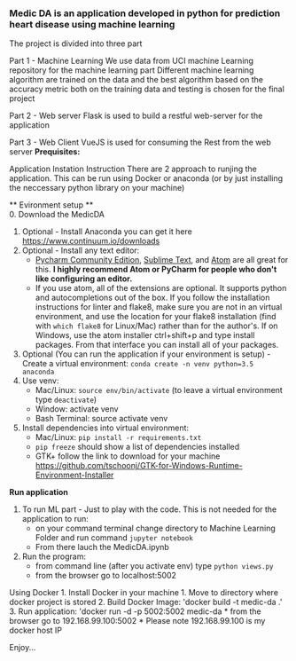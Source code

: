 
### Medic DA is an application developed in python for prediction heart disease using machine learning
The project is divided into three part

Part 1 - Machine Learning
We use data from UCI machine Learning repository for the machine learning part
Different machine learning algorithm are trained on the data and the best algorithm based on the accuracy metric both on the training data and testing is chosen for the final project

Part 2 - Web server
Flask is used to build a restful web-server for the application

Part 3 - Web Client
VueJS is used for consuming the Rest from the web server
**Prequisites:**

Application Instation Instruction
There are 2 approach to runjing the application. This can be run using Docker or anaconda (or by just installing the neccessary python library on your machine)

** Evironment setup **	
0.  Download the MedicDA
1.  Optional - Install Anaconda you can get it here https://www.continuum.io/downloads
2.  Optional - Install any text editor:
    * [Pycharm Community Edition](https://www.jetbrains.com/pycharm/), [Sublime Text](https://dbader.org/blog/setting-up-sublime-text-for-python-development), and [Atom](http://www.marinamele.com/install-and-configure-atom-editor-for-python) are all great for this. **I highly recommend Atom or PyCharm for people who don't like configuring an editor.**
    * If you use atom, all of the extensions are optional. It supports python and autocompletions out of the box. If you follow the installation instructions for linter and flake8, make sure you are not in an virtual environment, and use the location for your flake8 installation (find with `which flake8` for Linux/Mac) rather than for the author's. 
	  If on Windows, use the atom installer ctrl+shift+p and type install packages. From that interface you can install all of your packages.
3.  Optional (You can run the application if your environment is setup) - Create a virtual environment: `conda create -n venv python=3.5 anaconda`
4.  Use venv: 
    * Mac/Linux: `source env/bin/activate` (to leave a virtual environment type `deactivate`)
	* Window: activate venv
	* Bash Terminal: source activate venv
5.  Install dependencies into virtual environment:
    * Mac/Linux: `pip install -r requirements.txt`
    * `pip freeze` should show a list of dependencies installed
	* GTK+ follow the link to download for your machine https://github.com/tschoonj/GTK-for-Windows-Runtime-Environment-Installer

	
**Run application**

1.  To run ML part - Just to play with the code. This is not needed for the application to run:
    * on your command terminal change directory to Machine Learning Folder and run command `jupyter notebook`
	* From there lauch the MedicDA.ipynb
2.  Run the program:
    * from command line (after you activate env) type `python views.py`
    * from the browser go to localhost:5002

	
	
Using Docker
	1. Install Docker in your machine
	1. Move to directory where docker project is stored
	2. Build Docker Image: 'docker build -t medic-da .'
	3. Run application: 'docker run -d -p 5002:5002 medic-da
	 * from the browser go to 192.168.99.100:5002
	 * Please note 192.168.99.100 is my docker host IP

Enjoy...
